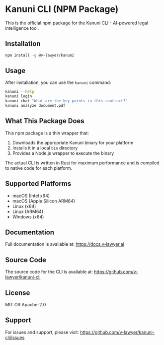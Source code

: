 # Kanuni CLI (NPM Package)

This is the official npm package for the Kanuni CLI - AI-powered legal intelligence tool.

## Installation

```bash
npm install -g @v-lawyer/kanuni
```

## Usage

After installation, you can use the `kanuni` command:

```bash
kanuni --help
kanuni login
kanuni chat "What are the key points in this contract?"
kanuni analyze document.pdf
```

## What This Package Does

This npm package is a thin wrapper that:
1. Downloads the appropriate Kanuni binary for your platform
2. Installs it in a local `bin` directory
3. Provides a Node.js wrapper to execute the binary

The actual CLI is written in Rust for maximum performance and is compiled to native code for each platform.

## Supported Platforms

- macOS (Intel x64)
- macOS (Apple Silicon ARM64)
- Linux (x64)
- Linux (ARM64)
- Windows (x64)

## Documentation

Full documentation is available at: https://docs.v-lawyer.ai

## Source Code

The source code for the CLI is available at: https://github.com/v-lawyer/kanuni-cli

## License

MIT OR Apache-2.0

## Support

For issues and support, please visit: https://github.com/v-lawyer/kanuni-cli/issues